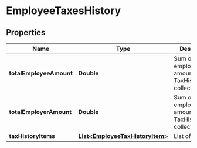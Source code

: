 

# EmployeeTaxesHistory


## Properties

| Name | Type | Description | Notes |
|------------ | ------------- | ------------- | -------------|
|**totalEmployeeAmount** | **Double** | Sum of all employee tax amounts in TaxHistoryItems collection. |  [optional] |
|**totalEmployerAmount** | **Double** | Sum of all employer tax amounts in TaxHistoryItems collection. |  [optional] |
|**taxHistoryItems** | [**List&lt;EmployeeTaxHistoryItem&gt;**](EmployeeTaxHistoryItem.md) | List of Taxes. |  [optional] |



